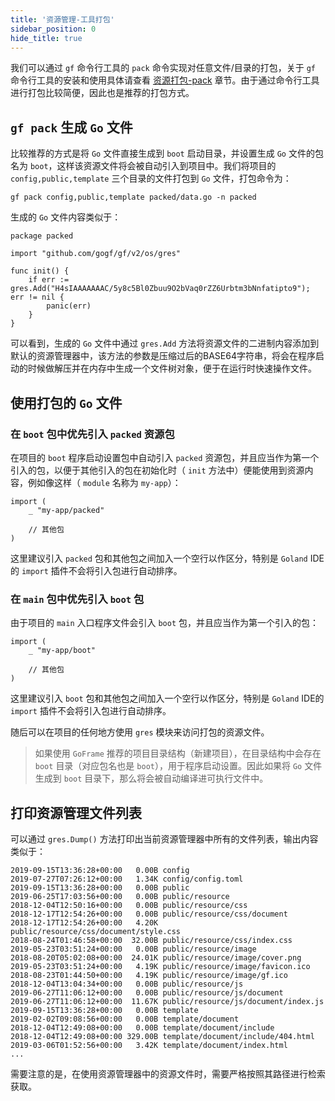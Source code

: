 ```yaml
---
title: '资源管理-工具打包'
sidebar_position: 0
hide_title: true
---
```


我们可以通过 `gf` 命令行工具的 `pack` 命令实现对任意文件/目录的打包，关于 `gf` 命令行工具的安装和使用具体请查看 [资源打包-pack](output/goframe-v2.2-md/开发工具/资源打包-pack) 章节。由于通过命令行工具进行打包比较简便，因此也是推荐的打包方式。

## `gf pack` 生成 `Go` 文件

比较推荐的方式是将 `Go` 文件直接生成到 `boot` 启动目录，并设置生成 `Go` 文件的包名为 `boot`，这样该资源文件将会被自动引入到项目中。我们将项目的 `config,public,template` 三个目录的文件打包到 `Go` 文件，打包命令为：

```
gf pack config,public,template packed/data.go -n packed
```

生成的 `Go` 文件内容类似于：

```
package packed

import "github.com/gogf/gf/v2/os/gres"

func init() {
	if err := gres.Add("H4sIAAAAAAAC/5y8c5Bl0Zbuu9O2bVaq0rZZ6Urbtm3bNnfatipto9"); err != nil {
		panic(err)
	}
}
```

可以看到，生成的 `Go` 文件中通过 `gres.Add` 方法将资源文件的二进制内容添加到默认的资源管理器中，该方法的参数是压缩过后的BASE64字符串，将会在程序启动的时候做解压并在内存中生成一个文件树对象，便于在运行时快速操作文件。

## 使用打包的 `Go` 文件

### 在 `boot` 包中优先引入 `packed` 资源包

在项目的 `boot` 程序启动设置包中自动引入 `packed` 资源包，并且应当作为第一个引入的包，以便于其他引入的包在初始化时（ `init` 方法中）便能使用到资源内容，例如像这样（ `module` 名称为 `my-app`）：

```
import (
    _ "my-app/packed"

    // 其他包
)
```

这里建议引入 `packed` 包和其他包之间加入一个空行以作区分，特别是 `Goland` IDE的 `import` 插件不会将引入包进行自动排序。

### 在 `main` 包中优先引入 `boot` 包

由于项目的 `main` 入口程序文件会引入 `boot` 包，并且应当作为第一个引入的包：

```
import (
    _ "my-app/boot"

    // 其他包
)
```

这里建议引入 `boot` 包和其他包之间加入一个空行以作区分，特别是 `Goland` IDE的 `import` 插件不会将引入包进行自动排序。

随后可以在项目的任何地方使用 `gres` 模块来访问打包的资源文件。

> 如果使用 `GoFrame` 推荐的项目目录结构（新建项目），在目录结构中会存在 `boot` 目录（对应包名也是 `boot`），用于程序启动设置。因此如果将 `Go` 文件生成到 `boot` 目录下，那么将会被自动编译进可执行文件中。

## 打印资源管理文件列表

可以通过 `gres.Dump()` 方法打印出当前资源管理器中所有的文件列表，输出内容类似于：

```
2019-09-15T13:36:28+00:00   0.00B config
2019-07-27T07:26:12+00:00   1.34K config/config.toml
2019-09-15T13:36:28+00:00   0.00B public
2019-06-25T17:03:56+00:00   0.00B public/resource
2018-12-04T12:50:16+00:00   0.00B public/resource/css
2018-12-17T12:54:26+00:00   0.00B public/resource/css/document
2018-12-17T12:54:26+00:00   4.20K public/resource/css/document/style.css
2018-08-24T01:46:58+00:00  32.00B public/resource/css/index.css
2019-05-23T03:51:24+00:00   0.00B public/resource/image
2018-08-20T05:02:08+00:00  24.01K public/resource/image/cover.png
2019-05-23T03:51:24+00:00   4.19K public/resource/image/favicon.ico
2018-08-23T01:44:50+00:00   4.19K public/resource/image/gf.ico
2018-12-04T13:04:34+00:00   0.00B public/resource/js
2019-06-27T11:06:12+00:00   0.00B public/resource/js/document
2019-06-27T11:06:12+00:00  11.67K public/resource/js/document/index.js
2019-09-15T13:36:28+00:00   0.00B template
2019-02-02T09:08:56+00:00   0.00B template/document
2018-12-04T12:49:08+00:00   0.00B template/document/include
2018-12-04T12:49:08+00:00 329.00B template/document/include/404.html
2019-03-06T01:52:56+00:00   3.42K template/document/index.html
...
```

需要注意的是，在使用资源管理器中的资源文件时，需要严格按照其路径进行检索获取。